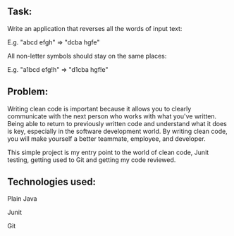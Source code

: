 ## Task:
Write an application that reverses all the words of input text:

  E.g. "abcd efgh" => "dcba hgfe"

All non-letter symbols should stay on the same places:

  E.g. "a1bcd efg!h" => "d1cba hgf!e"
  
## Problem:
Writing clean code is important because it allows you to clearly communicate with the next person who works with what you've written. Being able to return to previously written code and understand what it does is key, especially in the software development world. By writing clean code, you will make yourself a better teammate, employee, and developer.

This simple project is my entry point to the world of clean code, Junit testing, getting used to Git and getting my code reviewed.

## Technologies used:
Plain Java

Junit

Git
